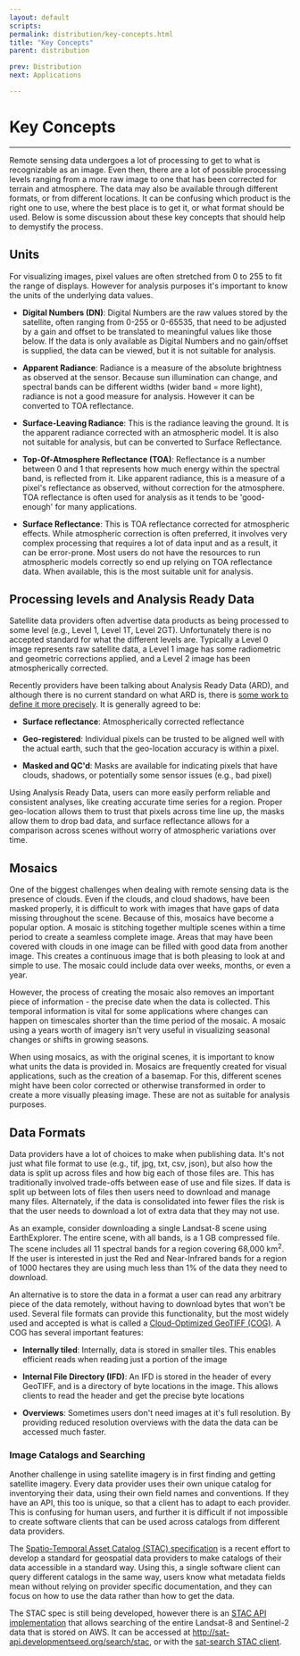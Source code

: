 ```yaml
---
layout: default
scripts:
permalink: distribution/key-concepts.html
title: "Key Concepts"
parent: distribution

prev: Distribution
next: Applications

---
```


# Key Concepts

---

Remote sensing data undergoes a lot of processing to get to what is recognizable as an image. Even then, there are a lot of possible processing levels ranging from a more raw image to one that has been corrected for terrain and atmosphere. The data may also be available through different formats, or from different locations. It can be confusing which product is the right one to use, where the best place is to get it, or what format should be used. Below is some discussion about these key concepts that should help to demystify the process.

## Units

For visualizing images, pixel values are often stretched from 0 to 255 to fit the range of displays. However for analysis purposes it's important to know the units of the underlying data values.

- **Digital Numbers (DN)**: Digital Numbers are the raw values stored by the satellite, often ranging from 0-255 or 0-65535, that need to be adjusted by a gain and offset to be translated to meaningful values like those below. If the data is only available as Digital Numbers and no gain/offset is supplied, the data can be viewed, but it is not suitable for analysis.

- **Apparent Radiance**: Radiance is a measure of the absolute brightness as observed at the sensor. Because sun illumination can change, and spectral bands can be different widths (wider band = more light), radiance is not a good measure for analysis. However it can be converted to TOA reflectance.

- **Surface-Leaving Radiance**: This is the radiance leaving the ground. It is the apparent radiance corrected with an atmospheric model. It is also not suitable for analysis, but can be converted to Surface Reflectance.

- **Top-Of-Atmosphere Reflectance (TOA)**: Reflectance is a number between 0 and 1 that represents how much energy within the spectral band, is reflected from it. Like apparent radiance, this is a measure of a pixel's reflectance as observed, without correction for the atmosphere. TOA reflectance is often used for analysis as it tends to be 'good-enough' for many applications.

- **Surface Reflectance**: This is TOA reflectance corrected for atmospheric effects. While atmospheric correction is often preferred, it involves very complex processing that requires a lot of data input and as a result, it can be error-prone. Most users do not have the resources to run atmospheric models correctly so end up relying on TOA reflectance data. When available, this is the most suitable unit for analysis.

## Processing levels and Analysis Ready Data

Satellite data providers often advertise data products as being processed to some level (e.g., Level 1, Level 1T, Level 2GT). Unfortunately there is no accepted standard for what the different levels are. Typically a Level 0 image represents raw satellite data, a Level 1 image has some radiometric and geometric corrections applied, and a Level 2 image has been atmospherically corrected.

Recently providers have been talking about Analysis Ready Data (ARD), and although there is no current standard on what ARD is, there is [some work to define it more precisely](https://medium.com/planet-stories/analysis-ready-data-defined-5694f6f48815). It is generally agreed to be:

- **Surface reflectance**: Atmospherically corrected reflectance

- **Geo-registered**: Individual pixels can be trusted to be aligned well with the actual earth, such that the geo-location accuracy is within a pixel.

- **Masked and QC'd**: Masks are available for indicating pixels that have clouds, shadows, or potentially some sensor issues (e.g., bad pixel)

Using Analysis Ready Data, users can more easily perform reliable and consistent analyses, like creating accurate time series for a region. Proper geo-location allows them to trust that pixels across time line up, the masks allow them to drop bad data, and surface reflectance allows for a comparison across scenes without worry of atmospheric variations over time.

## Mosaics

One of the biggest challenges when dealing with remote sensing data is the presence of clouds. Even if the clouds, and cloud shadows, have been masked properly, it is difficult to work with images that have gaps of data missing throughout the scene. Because of this, mosaics have become a popular option. A mosaic is stitching together multiple scenes within a time period to create a seamless complete image. Areas that may have been covered with clouds in one image can be filled with good data from another image. This creates a continuous image that is both pleasing to look at and simple to use. The mosaic could include data over weeks, months, or even a year.

However, the process of creating the mosaic also removes an important piece of information - the precise date when the data is collected. This temporal information is vital for some applications where changes can happen on timescales shorter than the time period of the mosaic. A mosaic using a years worth of imagery isn't very useful in visualizing seasonal changes or shifts in growing seasons.

When using mosaics, as with the original scenes, it is important to know what units the data is provided in. Mosaics are frequently created for visual applications, such as the creation of a basemap. For this, different scenes might have been color corrected or otherwise transformed in order to create a more visually pleasing image. These are not as suitable for analysis purposes.

## Data Formats

Data providers have a lot of choices to make when publishing data. It's not just what file format to use (e.g., tif, jpg, txt, csv, json), but also how the data is split up across files and how big each of those files are. This has traditionally involved trade-offs between ease of use and file sizes. If data is split up between lots of files then users need to download and manage many files. Alternately, if the data is consolidated into fewer files the risk is that the user needs to download a lot of extra data that they may not use.

As an example, consider downloading a single Landsat-8 scene using EarthExplorer. The entire scene, with all bands, is a 1 GB compressed file. The scene includes all 11 spectral bands for a region covering 68,000 km<sup>2</sup>. If the user is interested in just the Red and Near-Infrared bands for a region of 1000 hectares they are using much less than 1% of the data they need to download.

An alternative is to store the data in a format a user can read any arbitrary piece of the data remotely, without having to download bytes that won't be used. Several file formats can provide this functionality, but the most widely used and accepted is what is called a [Cloud-Optimized GeoTIFF (COG)](https://www.cogeo.org/). A COG has several important features:

- **Internally tiled**: Internally, data is stored in smaller tiles. This enables efficient reads when reading just a portion of the image

- **Internal File Directory (IFD)**: An IFD is stored in the header of every GeoTIFF, and is a directory of byte locations in the image. This allows clients to read the header and get the precise byte locations

- **Overviews**: Sometimes users don't need images at it's full resolution. By providing reduced resolution overviews with the data the data can be accessed much faster.

### Image Catalogs and Searching

Another challenge in using satellite imagery is in first finding and getting satellite imagery. Every data provider uses their own unique catalog for inventorying their data, using their own field names and conventions. If they have an API, this too is unique, so that a client has to adapt to each provider. This is confusing for human users, and further it is difficult if not impossible to create software clients that can be used across catalogs from different data providers.

The [Spatio-Temporal Asset Catalog (STAC) specification](https://github.com/radiantearth/stac-spec) is a recent effort to develop a standard for geospatial data providers to make catalogs of their data accessible in a standard way. Using this, a single software client can query different catalogs in the same way, users know what metadata fields mean without relying on provider specific documentation, and they can focus on how to use the data rather than how to get the data.

The STAC spec is still being developed, however there is an [STAC API implementation](https://medium.com/devseed/sat-api-an-api-for-spatiotemporal-asset-catalogs-88c3c78fdb0e) that allows searching of the entire Landsat-8 and Sentinel-2 data that is stored on AWS. It can be accessed at http://sat-api.developmentseed.org/search/stac, or with the [sat-search STAC client](https://github.com/sat-utils/sat-search).
